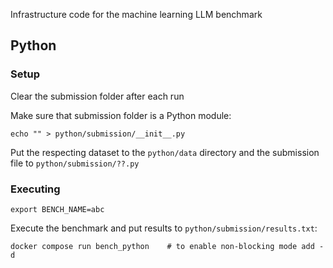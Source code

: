 Infrastructure code for the machine learning LLM benchmark

## Python

### Setup

Clear the submission folder after each run

Make sure that submission folder is a Python module:

`echo "" > python/submission/__init__.py`

Put the respecting dataset to the `python/data` directory and the submission file to `python/submission/??.py`

### Executing

`export BENCH_NAME=abc`

Execute the benchmark and put results to `python/submission/results.txt`:

`docker compose run bench_python    # to enable non-blocking mode add -d`
